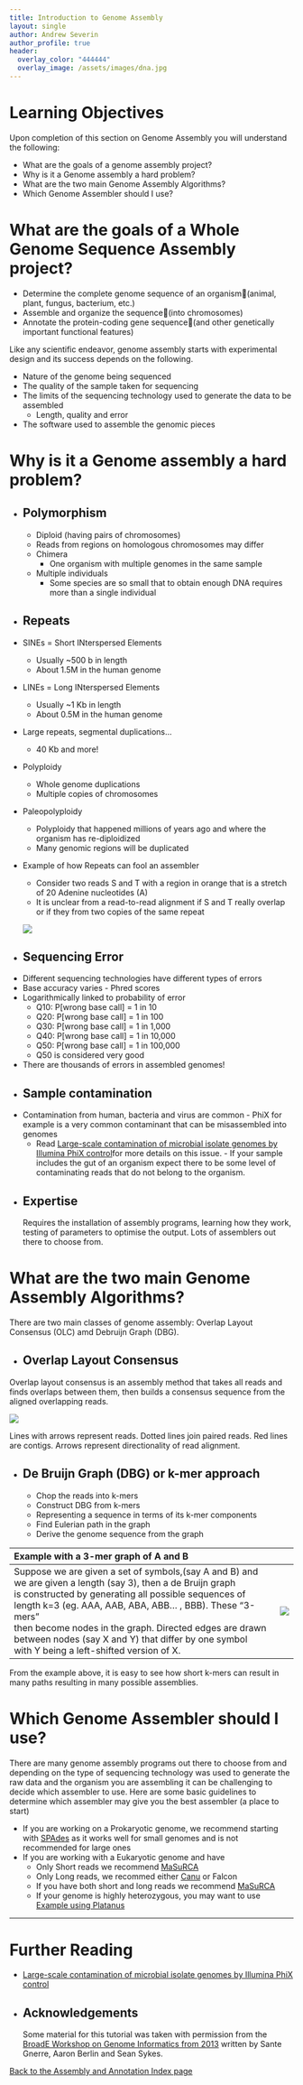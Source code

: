 ```yaml
---
title: Introduction to Genome Assembly
layout: single
author: Andrew Severin
author_profile: true
header:
  overlay_color: "444444"
  overlay_image: /assets/images/dna.jpg
---
```


# Learning Objectives

Upon completion of this section on Genome Assembly you will understand the following:

* What are the goals of a genome assembly project?
* Why is it a Genome assembly a hard problem?
* What are the two main Genome Assembly Algorithms?
* Which Genome Assembler should I use?

# What are the goals of a Whole Genome Sequence Assembly project?

  * Determine the complete genome sequence of an organism(animal, plant, fungus, bacterium, etc.)
  * Assemble and organize the sequence(into chromosomes)
  * Annotate the protein-coding gene sequence(and other genetically important functional features)

Like any scientific endeavor, genome assembly starts with experimental design and its success depends on the following.
  * Nature of the genome being sequenced
  * The quality of the sample taken for sequencing
  * The limits of the sequencing technology used to generate the data to be assembled
    * Length, quality and error
  * The software used to assemble the genomic pieces

# Why is it a Genome assembly a hard problem?

* ## Polymorphism
  -  Diploid (having pairs of chromosomes)
    -  Reads from regions on homologous chromosomes may differ
  - Chimera
    - One organism with multiple genomes in the same sample
  - Multiple individuals
    - Some species are so small that to obtain enough DNA requires more than a single individual

*  ## Repeats
  - SINEs = Short INterspersed Elements
    - Usually ~500 b in length
    - About 1.5M in the human genome
  - LINEs = Long INterspersed Elements
    - Usually ~1 Kb in length
    - About 0.5M in the human genome
  - Large repeats, segmental duplications...
    - 40 Kb and more!
  - Polyploidy
    - Whole genome duplications
    - Multiple copies of chromosomes
  - Paleopolyploidy
    - Polyploidy that happened millions of years ago and where the organism has re-diploidized
    - Many genomic regions will be duplicated
  - Example of how Repeats can fool an assembler
    - Consider two reads S and T with a region in orange that is a stretch of 20 Adenine nucleotides (A)
    - It is unclear from a read-to-read alignment if S and T really overlap or if they from two copies of the same repeat

    ![](assets/repeatOverlapExample.png)

*  ## Sequencing Error

  - Different sequencing technologies have different types of errors
  - Base accuracy varies - Phred scores
  - Logarithmically linked to probability of error
    - Q10: P[wrong base call] = 1 in 10
    - Q20: P[wrong base call] = 1 in 100
    - Q30: P[wrong base call] = 1 in 1,000
    - Q40: P[wrong base call] = 1 in 10,000
    - Q50: P[wrong base call] = 1 in 100,000
    - Q50 is considered very good
  - There are thousands of errors in assembled genomes!

*  ## Sample contamination

  -  Contamination from human, bacteria and virus are common
    - PhiX for example is a very common contaminant that can be misassembled into genomes
      - Read [Large-scale contamination of microbial isolate genomes by Illumina PhiX control](https://environmentalmicrobiome.biomedcentral.com/articles/10.1186/1944-3277-10-18)for more details on this issue.
    - If your sample includes the gut of an organism expect there to be some level of contaminating reads that do not belong to the organism.

* ## Expertise
  Requires the installation of assembly programs, learning how they work, testing of parameters to optimise the output.  Lots of assemblers out there to choose from.

# What are the two main Genome Assembly Algorithms?

There are two main classes of genome assembly: Overlap Layout Consensus (OLC) amd Debruijn Graph (DBG).

* ## Overlap Layout Consensus

 Overlap layout consensus is an assembly method that takes all reads and finds overlaps between them, then builds a consensus sequence from the aligned overlapping reads.  

  ![](assets/Overlap-Layout-Consenus.png)

  Lines with arrows represent reads.  Dotted lines join paired reads.  Red lines are contigs.  Arrows represent directionality of read alignment.

* ## De Bruijn Graph (DBG) or k-mer approach

  * Chop the reads into k-mers
  * Construct DBG from k-mers
  * Representing a sequence in terms of its k-mer components
  * Find Eulerian path in the graph
  * Derive the genome sequence from the graph

|Example with a 3-mer graph of A and B| |
|:-|-|
|Suppose we are given a set of symbols,(say A and B) and we are given a length (say 3), then a de Bruijn graph <br>is constructed by generating all possible sequences of length k=3 (eg. AAA, AAB, ABA, ABB… , BBB). These “3-mers”<br> then become nodes in the graph. Directed edges are drawn between nodes (say X and Y) that differ by one symbol <br> with Y being a left-shifted version of X. | ![](assets/AAABBB-debrujin.png) |

From the example above, it is easy to see how short k-mers can result in many paths resulting in many possible assemblies.


# Which Genome Assembler should I use?
  There are many genome assembly programs out there to choose from and depending on the type of sequencing technology was used to generate the raw data and the organism you are assembling it can be challenging to decide which assembler to use.  Here are some basic guidelines to determine which assembler may give you the best assembler (a place to start)

  * If you are working on a Prokaryotic genome, we recommend starting with [SPAdes](../GenomeAssembly/Assemblers/spades.md) as it works well for small genomes and is not recommended for large ones
  * If you are working with a Eukaryotic genome and have
    * Only Short reads we recommend [MaSuRCA](../GenomeAssembly/Assemblers/MaSuRCA.md)
    * Only Long reads, we recommed either [Canu](../GenomeAssembly/Assemblers/canu.md) or Falcon
    * If you have both short and long reads we recommend [MaSuRCA](../GenomeAssembly/Assemblers/MaSuRCA.md)
    * If your genome is highly heterozygous, you may want to use [Example using Platanus](../GenomeAssembly/Arabidopsis/AT_platanus-genome-assembly.md)

---

# Further Reading

* [Large-scale contamination of microbial isolate genomes by Illumina PhiX control](https://environmentalmicrobiome.biomedcentral.com/articles/10.1186/1944-3277-10-18)


* ## Acknowledgements

  Some material for this tutorial was taken with permission from the [BroadE Workshop on Genome Informatics from 2013](https://docs.google.com/file/d/0B2dK2q40HDWeVFhFR3dBLXBDSUk/edit) written by Sante Gnerre, Aaron Berlin and Sean Sykes.


[Back to the Assembly and Annotation Index page](../GenomeAnnotation/annotation_and_assembly_index.md)
